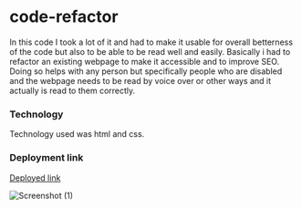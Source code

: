 # code-refactor

In this code I took a lot of it and had to make it usable for overall betterness of the code but also to be able to be read well and easily. Basically i had to refactor an existing webpage to make it accessible and to improve SEO. Doing so helps with any person but specifically people who are disabled and the webpage needs to be read by voice over or other ways and it actually is read to them correctly.

### Technology

Technology used was html and css.

### Deployment link

[Deployed link](https://milorestrepo.github.io/code-refactor-UM-module-1-Challenge/)


![Screenshot (1)](https://user-images.githubusercontent.com/1888113/147426213-a90f0d64-a92d-49be-8f23-523d789278ed.png)